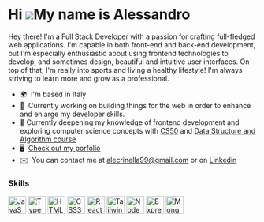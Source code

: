 Hi ![](https://user-images.githubusercontent.com/18350557/176309783-0785949b-9127-417c-8b55-ab5a4333674e.gif)My name is Alessandro
==================================================================================================================================

Hey there! I'm a Full Stack Developer with a passion for crafting full-fledged web applications. I'm capable in both front-end and back-end development, but I'm especially enthusiastic about using frontend technologies to develop, and sometimes design, beautiful and intuitive user interfaces. On top of that, I'm really into sports and living a healthy lifestyle! I'm always striving to learn more and grow as a professional.

* 🌍  I'm based in Italy
* 🚀  Currently working on building things for the web in order to enhance and enlarge my developer skills.
* 🧠  Currently deepening my knowledge of frontend development and exploring computer science concepts with [CS50](https://www.youtube.com/watch?v=8mAITcNt710&t=842s) and [Data Structure and Algorithm course](https://frontendmasters.com/courses/algorithms/)
* 🖥️  [Check out my porfolio](https://www.alessandrocrinella.com/)
* ✉️  You can contact me at [alecrinella99@gmail.com](mailto:alecrinella99@gmail.com) or on [Linkedin](https://www.linkedin.com/in/alessandrocrinella)

### Skills

<p align="left">
<a href="https://developer.mozilla.org/en-US/docs/Web/JavaScript" target="_blank" rel="noreferrer"><img src="https://raw.githubusercontent.com/danielcranney/readme-generator/main/public/icons/skills/javascript-colored.svg" width="36" height="36" alt="JavaScript" /></a>
<a href="https://www.typescriptlang.org/" target="_blank" rel="noreferrer"><img src="https://raw.githubusercontent.com/danielcranney/readme-generator/main/public/icons/skills/typescript-colored.svg" width="36" height="36" alt="TypeScript" /></a>
<a href="https://developer.mozilla.org/en-US/docs/Glossary/HTML5" target="_blank" rel="noreferrer"><img src="https://raw.githubusercontent.com/danielcranney/readme-generator/main/public/icons/skills/html5-colored.svg" width="36" height="36" alt="HTML5" /></a>
<a href="https://www.w3.org/TR/CSS/#css" target="_blank" rel="noreferrer"><img src="https://raw.githubusercontent.com/danielcranney/readme-generator/main/public/icons/skills/css3-colored.svg" width="36" height="36" alt="CSS3" /></a>
<a href="https://reactjs.org/" target="_blank" rel="noreferrer"><img src="https://raw.githubusercontent.com/danielcranney/readme-generator/main/public/icons/skills/react-colored.svg" width="36" height="36" alt="React" /></a>
<a href="https://tailwindcss.com/" target="_blank" rel="noreferrer"><img src="https://raw.githubusercontent.com/danielcranney/readme-generator/main/public/icons/skills/tailwindcss-colored.svg" width="36" height="36" alt="TailwindCSS" /></a>
<a href="https://nodejs.org/en/" target="_blank" rel="noreferrer"><img src="https://raw.githubusercontent.com/danielcranney/readme-generator/main/public/icons/skills/nodejs-colored.svg" width="36" height="36" alt="NodeJS" /></a>
<a href="https://expressjs.com/" target="_blank" rel="noreferrer"><img src="https://raw.githubusercontent.com/danielcranney/readme-generator/main/public/icons/skills/express-colored-dark.svg" width="36" height="36" alt="Express" /></a>
<a href="https://www.mongodb.com/" target="_blank" rel="noreferrer"><img src="https://raw.githubusercontent.com/danielcranney/readme-generator/main/public/icons/skills/mongodb-colored.svg" width="36" height="36" alt="MongoDB" /></a>
</p>
